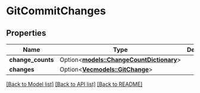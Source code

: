 # GitCommitChanges

## Properties

Name | Type | Description | Notes
------------ | ------------- | ------------- | -------------
**change_counts** | Option<[**models::ChangeCountDictionary**](ChangeCountDictionary.md)> |  | [optional]
**changes** | Option<[**Vec<models::GitChange>**](GitChange.md)> |  | [optional]

[[Back to Model list]](../README.md#documentation-for-models) [[Back to API list]](../README.md#documentation-for-api-endpoints) [[Back to README]](../README.md)


